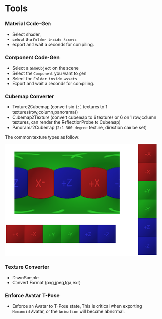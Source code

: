 # Tools

### Material Code-Gen
- Select shader,
- select the `Folder inside Assets`
- export and wait a seconds for compiling.

### Component Code-Gen
- Select a `GameObject` on the scene
- Select the `Component` you want to gen
- Select the `Folder inside Assets`
- Export and wait a seconds for compiling.

### Cubemap Converter
- Texture2Cubemap (convert six `1:1` textures to 1 textures(row,column,panorama))
- Cubemap2Texture (convert cubemap to 6 textures or 6 on 1 row,column textures, can render the ReflectionProbe to Cubemap)
- Panorama2Cubemap (`2:1 360 degree` texture, direction can be set)

The common texture types as follow:

![glb](pics/CubeLayout6Faces.png)

### Texture Converter
- DownSample
- Convert Format (png,jpeg,tga,exr)

### Enforce Avatar T-Pose
- Enforce an Avatar to T-Pose state, This is critical when exporting `Humanoid` Avatar, or the `Animation` will become abnormal.